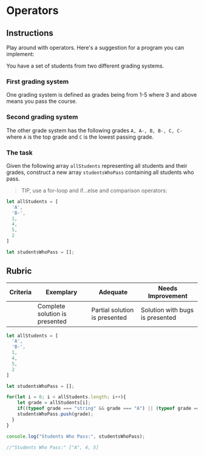 # Operators

## Instructions

Play around with operators. Here's a suggestion for a program you can implement:

You have a set of students from two different grading systems.

### First grading system

One grading system is defined as grades being from 1-5 where 3 and above means you pass the course.

### Second grading system

The other grade system has the following grades `A, A-, B, B-, C, C-` where `A` is the top grade and `C` is the lowest passing grade.

### The task

Given the following array `allStudents` representing all students and their grades, construct a new array `studentsWhoPass` containing all students who pass.

> TIP, use a for-loop and if...else and comparison operators:

```javascript
let allStudents = [
  'A',
  'B-',
  1,
  4,
  5,
  2
]

let studentsWhoPass = [];
```

## Rubric

| Criteria | Exemplary                      | Adequate                      | Needs Improvement               |
| -------- | ------------------------------ | ----------------------------- | ------------------------------- |
|          | Complete solution is presented | Partial solution is presented | Solution with bugs is presented |


```javascript
let allStudents = [
  'A',
  'B-',
  1,
  4,
  5,
  2
]

let studentsWhoPass = [];

for(let i = 0; i < allStudents.length; i++){
    let grade = allStudents[i];
    if((typeof grade === "string" && grade === "A") || (typeof grade === 'number' && grade > 3)){
    studentsWhoPass.push(grade);
  }
}

console.log("Students Who Pass:", studentsWhoPass);

//"Students Who Pass:" ["A", 4, 5]


```